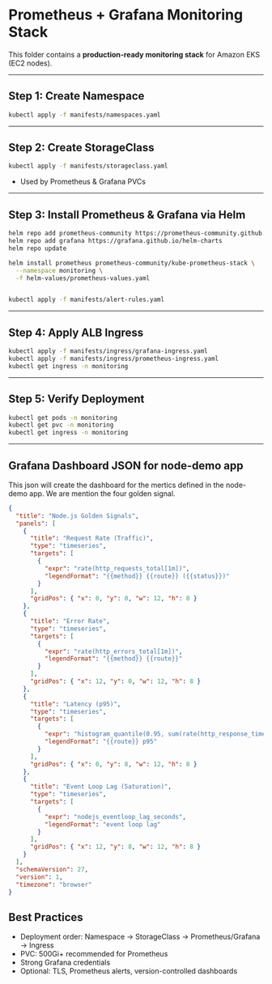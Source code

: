 # Prometheus + Grafana Monitoring Stack

This folder contains a **production-ready monitoring stack** for Amazon EKS (EC2 nodes).

---

## **Step 1: Create Namespace**

```bash
kubectl apply -f manifests/namespaces.yaml
```

---

## **Step 2: Create StorageClass**

```bash
kubectl apply -f manifests/storageclass.yaml
```

- Used by Prometheus & Grafana PVCs

---

## **Step 3: Install Prometheus & Grafana via Helm**

```bash
helm repo add prometheus-community https://prometheus-community.github.io/helm-charts
helm repo add grafana https://grafana.github.io/helm-charts
helm repo update

helm install prometheus prometheus-community/kube-prometheus-stack \
  --namespace monitoring \
  -f helm-values/prometheus-values.yaml


kubectl apply -f manifests/alert-rules.yaml

```

---

## **Step 4: Apply ALB Ingress**

```bash
kubectl apply -f manifests/ingress/grafana-ingress.yaml
kubectl apply -f manifests/ingress/prometheus-ingress.yaml
kubectl get ingress -n monitoring
```

---

## **Step 5: Verify Deployment**

```bash
kubectl get pods -n monitoring
kubectl get pvc -n monitoring
kubectl get ingress -n monitoring
```

---

## **Grafana Dashboard JSON for node-demo app**

This json will create the dashboard for the mertics defined in the node-demo app. We are mention the four golden signal.

```json
{
  "title": "Node.js Golden Signals",
  "panels": [
    {
      "title": "Request Rate (Traffic)",
      "type": "timeseries",
      "targets": [
        {
          "expr": "rate(http_requests_total[1m])",
          "legendFormat": "{{method}} {{route}} ({{status}})"
        }
      ],
      "gridPos": { "x": 0, "y": 0, "w": 12, "h": 8 }
    },
    {
      "title": "Error Rate",
      "type": "timeseries",
      "targets": [
        {
          "expr": "rate(http_errors_total[1m])",
          "legendFormat": "{{method}} {{route}}"
        }
      ],
      "gridPos": { "x": 12, "y": 0, "w": 12, "h": 8 }
    },
    {
      "title": "Latency (p95)",
      "type": "timeseries",
      "targets": [
        {
          "expr": "histogram_quantile(0.95, sum(rate(http_response_time_seconds_bucket[1m])) by (le, route))",
          "legendFormat": "{{route}} p95"
        }
      ],
      "gridPos": { "x": 0, "y": 8, "w": 12, "h": 8 }
    },
    {
      "title": "Event Loop Lag (Saturation)",
      "type": "timeseries",
      "targets": [
        {
          "expr": "nodejs_eventloop_lag_seconds",
          "legendFormat": "event loop lag"
        }
      ],
      "gridPos": { "x": 12, "y": 8, "w": 12, "h": 8 }
    }
  ],
  "schemaVersion": 27,
  "version": 1,
  "timezone": "browser"
}
```

## **Best Practices**

- Deployment order: Namespace → StorageClass → Prometheus/Grafana → Ingress
- PVC: 500Gi+ recommended for Prometheus
- Strong Grafana credentials
- Optional: TLS, Prometheus alerts, version-controlled dashboards

